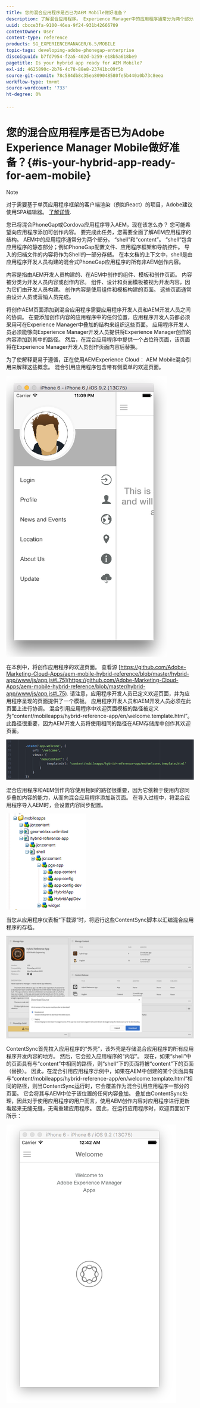 ```yaml
---
title: 您的混合应用程序是否已为AEM Mobile做好准备？
description: 了解混合应用程序。 Experience Manager中的应用程序通常分为两个部分。 “shell”和“content”以及此页面提供了有关这些主题的更多分析。
uuid: cbcce3fa-9100-46ea-9f24-931b42666709
contentOwner: User
content-type: reference
products: SG_EXPERIENCEMANAGER/6.5/MOBILE
topic-tags: developing-adobe-phonegap-enterprise
discoiquuid: b7fd7954-f2a5-402d-b259-e18b5a618be9
pagetitle: Is your hybrid app ready for AEM Mobile?
exl-id: 4625890c-2b76-4c78-88e8-23741bc09f5b
source-git-commit: 78c584db8c35ea809048580fe5b440a0b73c8eea
workflow-type: tm+mt
source-wordcount: '733'
ht-degree: 0%

---
```


# 您的混合应用程序是否已为Adobe Experience Manager Mobile做好准备？{#is-your-hybrid-app-ready-for-aem-mobile}

>[!NOTE]
>
>对于需要基于单页应用程序框架的客户端渲染（例如React）的项目，Adobe建议使用SPA编辑器。 [了解详情](/help/sites-developing/spa-overview.md).

您已将混合PhoneGap或Cordova应用程序导入AEM，现在该怎么办？ 您可能希望向应用程序添加可创作内容。 要完成此任务，您需要全面了解AEM应用程序的结构。 AEM中的应用程序通常分为两个部分。 “shell”和“content”。 “shell”包含应用程序的静态部分；例如PhoneGap配置文件、应用程序框架和导航控件。 导入的归档文件的内容将作为Shell的一部分存储。 在本文档的上下文中，shell是由应用程序开发人员构建的混合式PhoneGap应用程序的所有非AEM创作内容。

内容是指由AEM开发人员构建的、在AEM中创作的组件、模板和创作页面。 内容被分类为开发人员内容或创作内容。 组件、设计和页面模板被视为开发内容，因为它们由开发人员构建。 创作内容是使用组件和模板构建的页面。 这些页面通常由设计人员或营销人员完成。

将创作AEM页面添加到混合应用程序需要应用程序开发人员和AEM开发人员之间的协调。 在要添加创作内容的应用程序中的任何位置，应用程序开发人员都必须采用可在Experience Manager中叠加的结构来组织这些页面。 应用程序开发人员必须能够向Experience Manager开发人员提供将Experience Manager创作的内容添加到其中的路径。 然后，在混合应用程序中提供一个占位符页面，该页面将在Experience Manager开发人员创作页面内容后替换。

为了使解释更易于遵循，正在使用AEMExperience Cloud： AEM Mobile混合引用来解释这些概念。 混合引用应用程序包含带有侧菜单的欢迎页面。

![chlimage_1-76](assets/chlimage_1-76.png)

在本例中，将创作应用程序的欢迎页面。 查看源 [https://github.com/Adobe-Marketing-Cloud-Apps/aem-mobile-hybrid-reference/blob/master/hybrid-app/www/js/app.js#L75](https://github.com/Adobe-Marketing-Cloud-Apps/aem-mobile-hybrid-reference/blob/master/hybrid-app/www/js/app.js#L75). 请注意，应用程序开发人员已定义欢迎页面，并为应用程序呈现的页面提供了一个模板。 应用程序开发人员和AEM开发人员必须在此页面上进行协调。 混合引用应用程序中欢迎页面模板的路径被定义为“content/mobileapps/hybrid-reference-app/en/welcome.template.html”。 此路径很重要，因为AEM开发人员将使用相同的路径在AEM存储库中创作其欢迎页面。

![chlimage_1-77](assets/chlimage_1-77.png)

混合应用程序和AEM创作内容使用相同的路径很重要，因为它依赖于使用内容同步叠加内容的能力，从而向混合应用程序添加新页面。 在导入过程中，将混合应用程序导入AEM时，会设置内容同步配置。

![chlimage_1-78](assets/chlimage_1-78.png)

当您从应用程序仪表板“下载源”时，将运行这些ContentSync脚本以汇编混合应用程序的存档。

![chlimage_1-79](assets/chlimage_1-79.png)

ContentSync首先拉入应用程序的“外壳”，该外壳是存储混合应用程序的所有应用程序开发内容的地方。 然后，它会拉入应用程序的“内容”。 现在，如果“shell”中的页面具有与“content”中相同的路径，则“shell”下的页面将被“content”下的页面（替换）。 因此，在混合引用应用程序示例中，如果在AEM中创建的某个页面具有与“content/mobileapps/hybrid-reference-app/en/welcome.template.html”相同的路径，则当ContentSync运行时，它会覆盖作为混合引用应用程序一部分的页面。 它会将其与AEM中位于该位置的任何内容叠加。 叠加由ContentSync处理，因此对于使用应用程序的用户而言，使用AEM创作内容对应用程序进行更新看起来无缝无缝，无需重建应用程序。 因此，在运行应用程序时，欢迎页面如下所示：

![chlimage_1-80](assets/chlimage_1-80.png)
